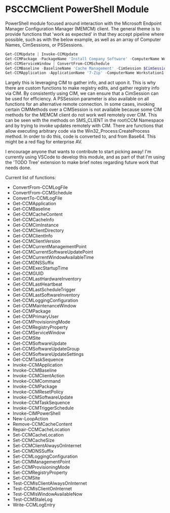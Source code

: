 # PSCCMClient PowerShell Module

PowerShell module focused around interaction with the Microsoft Endpoint Manager Configuration Manager (MEMCM) client. The general theme is to provide functions that 'work as expected' in that they accept pipeline where possible, such as with the below example, as well as an array of Computer Names, CimSessions, or PSSessions.

```Powershell
Get-CCMUpdate | Invoke-CCMUpdate
Get-CCMPackage -PackageName 'Install Company Software' -ComputerName Workstation1 | Invoke-CCMPackage
Get-CCMServiceWindow | ConvertFrom-CCMSchedule
Get-CCMBaseline -BaselineName 'Cache Management' -CimSession $CimSession1 | Invoke-CCMBaseline
Get-CCMApplication -ApplicationName '7-Zip' -ComputerName Workstation1 | Invoke-CCMApplication -Method Uninstall
```

Largely this is leveraging CIM to gather info, and act upon it. This is why there are custom functions to make registry edits, and gather registry info via CIM. By consistently using CIM, we can ensure that a CimSession can be used for efficiency. A PSSession parameter is also available on all functions for an alternative remote connection. In some cases, invoking certain CIMMethods over a CIMSession is not available because some CIM methods for the MEMCM client do not work well remotely over CIM. This can be seen with the methods on SMS_CLIENT in the root\CCM Namespace and by trying to invoke updates remotely with CIM. There are functions that allow executing arbitrary code via the Win32_Process:CreateProcess method. In order to do this, code is converted to, and from Base64. This might be a red flag for enterprise AV.

I encourage anyone that wants to contribute to start picking away! I'm currently using VSCode to develop this module, and as part of that I'm using the 'TODO Tree' extension to make brief notes regarding future work that needs done.

Current list of functions:

* ConvertFrom-CCMLogFile
* ConvertFrom-CCMSchedule
* ConvertTo-CCMLogFile
* Get-CCMApplication
* Get-CCMBaseline
* Get-CCMCacheContent
* Get-CCMCacheInfo
* Get-CCMCimInstance
* Get-CCMClientDirectory
* Get-CCMClientInfo
* Get-CCMClientVersion
* Get-CCMCurrentManagementPoint
* Get-CCMCurrentSoftwareUpdatePoint
* Get-CCMCurrentWindowAvailableTime
* Get-CCMDNSSuffix
* Get-CCMExecStartupTime
* Get-CCMGUID
* Get-CCMLastHardwareInventory
* Get-CCMLastHeartbeat
* Get-CCMLastScheduleTrigger
* Get-CCMLastSoftwareInventory
* Get-CCMLoggingConfiguration
* Get-CCMMaintenanceWindow
* Get-CCMPackage
* Get-CCMPrimaryUser
* Get-CCMProvisioningMode
* Get-CCMRegistryProperty
* Get-CCMServiceWindow
* Get-CCMSite
* Get-CCMSoftwareUpdate
* Get-CCMSoftwareUpdateGroup
* Get-CCMSoftwareUpdateSettings
* Get-CCMTaskSequence
* Invoke-CCMApplication
* Invoke-CCMBaseline
* Invoke-CCMClientAction
* Invoke-CCMCommand
* Invoke-CCMPackage
* Invoke-CCMResetPolicy
* Invoke-CCMSoftwareUpdate
* Invoke-CCMTaskSequence
* Invoke-CCMTriggerSchedule
* Invoke-CIMPowerShell
* New-LoopAction
* Remove-CCMCacheContent
* Repair-CCMCacheLocation
* Set-CCMCacheLocation
* Set-CCMCacheSize
* Set-CCMClientAlwaysOnInternet
* Set-CCMDNSSuffix
* Set-CCMLoggingConfiguration
* Set-CCMManagementPoint
* Set-CCMProvisioningMode
* Set-CCMRegistryProperty
* Set-CCMSite
* Test-CCMIsClientAlwaysOnInternet
* Test-CCMIsClientOnInternet
* Test-CCMIsWindowAvailableNow
* Test-CCMStaleLog
* Write-CCMLogEntry
